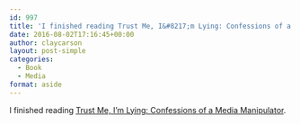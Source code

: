 ```yaml
---
id: 997
title: 'I finished reading Trust Me, I&#8217;m Lying: Confessions of a Media Manipulator'
date: 2016-08-02T17:16:45+00:00
author: claycarson
layout: post-simple
categories: 
  - Book
  - Media
format: aside
---
```

I finished reading [Trust Me, I&#8217;m Lying: Confessions of a Media Manipulator](http://amazon.com/exec/obidos/ASIN/B0074VTHH0/claycarson0c-20).<!--more-->